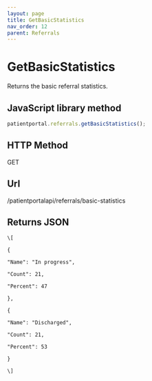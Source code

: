 ```yaml
---
layout: page
title: GetBasicStatistics
nav_order: 12
parent: Referrals
---
```


# GetBasicStatistics

Returns the basic referral statistics.

## JavaScript library method

```javascript
patientportal.referrals.getBasicStatistics();
```

## HTTP Method

GET

## ****Url****

/patientportalapi/referrals/basic-statistics

## Returns JSON

```
\[

{

"Name": "In progress",

"Count": 21,

"Percent": 47

},

{

"Name": "Discharged",

"Count": 21,

"Percent": 53

}

\]
```

